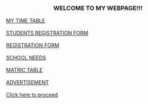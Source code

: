 

<html>
<head>
<meta charset="utf-8">
<title>MY WEBPAGE</title>
<body background="Picture.jpg">
<h3 align="center"><front color="purple"><b><b></b></b>WELCOME TO MY WEBPAGE!!!</front></h3><a 
<a href="my timetable.html">MY TIME TABLE</a><br><br>
<a href="student registration.html">STUDENTS REGISTRATION FORM</a><br><br>
<a href="registrationform.html">REGISTRATION FORM</a><br><br>
<a href="nextedlist.html">SCHOOL NEEDS</a><br><br>
<a href="table.html">MATRIC TABLE</a><br><br>
<a href="advertisement.html">ADVERTISEMENT</a><br><br>
<a href="foot.html><front color="white">Click here to proceed</front></a>


</body>
</html>
